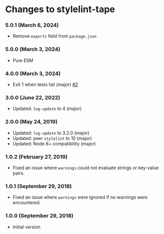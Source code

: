 # Changes to stylelint-tape

### 5.0.1 (March 6, 2024)

- Remove `exports` field from `package.json`

### 5.0.0 (March 3, 2024)

- Pure ESM

### 4.0.0 (March 3, 2024)

- Exit 1 when tests fail (major) [#2](https://github.com/csstools/stylelint-tape/pull/2)

### 3.0.0 (June 22, 2022)

- Updated: `log-update` to 4 (major)

### 2.0.0 (May 24, 2019)

- Updated: `log-update` to 3.2.0 (major)
- Updated: peer `stylelint` to 10 (major)
- Updated: Node 8+ compatibility (major)

### 1.0.2 (February 27, 2019)

- Fixed an issue where `warnings` could not evaluate strings or key-value pairs.

### 1.0.1 (September 29, 2018)

- Fixed an issue where `warnings` were ignored if no warnings were encountered.

### 1.0.0 (September 29, 2018)

- Initial version
